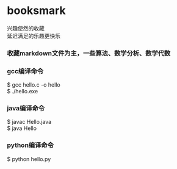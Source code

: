 # booksmark
兴趣使然的收藏   
延迟满足的乐趣更快乐     
     
### 收藏markdown文件为主，一些算法、数学分析、数学代数      

### gcc编译命令   
$ gcc hello.c -o hello   
$ ./hello.exe    
     
### java编译命令    
$ javac Hello.java     
$ java Hello    
     
###  python编译命令   
$ python hello.py    